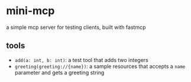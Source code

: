 # mini-mcp
a simple mcp server for testing clients, built with fastmcp

## tools
- `add(a: int, b: int)`: a test tool that adds two integers
- `greeting(greeting://{name})`: a sample resources that accepts a `name` parameter and gets a greeting string

